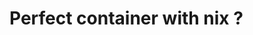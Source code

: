 <link rel="stylesheet" href="https://cdn.jsdelivr.net/npm/katex@0.16.4/dist/katex.min.css">

# Perfect container with nix ?
